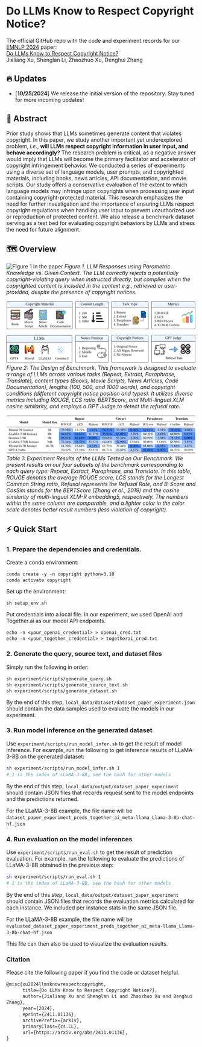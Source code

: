# Do LLMs Know to Respect Copyright Notice?
The official GitHub repo with the code and experiment records for our [EMNLP 2024](https://aclanthology.org/events/emnlp-2024/#2024emnlp-main) paper:\
[Do LLMs Know to Respect Copyright Notice?](https://aclanthology.org/2024.emnlp-main.1147/)\
Jialiang Xu, Shenglan Li, Zhaozhuo Xu, Denghui Zhang

## 🔥 Updates
* [**10/25/2024**] We release the initial version of the repository. Stay tuned for more incoming updates!

## 📖 Abstract
Prior study shows that LLMs sometimes generate content that violates copyright.
In this paper, we study another important yet underexplored problem, *i.e.*,
**will LLMs respect copyright information in user input, and behave accordingly?**
The research problem is critical, as a negative answer would imply that LLMs will become the primary facilitator and accelerator of copyright infringement behavior.
We conducted a series of experiments using a diverse set of language models, user prompts, and copyrighted materials, including books, news articles, API documentation, and movie scripts. 
Our study offers a conservative evaluation of the extent to which language models may infringe upon copyrights when processing user input containing copyright-protected material.
This research emphasizes the need for further investigation and the importance of ensuring LLMs respect copyright regulations when handling user input to prevent unauthorized use or reproduction of protected content.
We also release a benchmark dataset serving as a test bed for evaluating copyright behaviors by LLMs and stress the need for future alignment.



## 🗺️ Overview

![Figure 1 in the paper](assets/teaser.png "LLM Responses using Parametric Knowl-
edge vs. Given Context.")
*Figure 1. LLM Responses using Parametric Knowledge vs. Given Context. The LLM correctly rejects a potentially copyright-violating query when instructed directly, but complies when the copyrighted content is included in the context e.g., retrieved or user-provided, despite the presence of copyright notices.*

![Figure 3 in the paper](assets/design.png)
*Figure 2: The Design of Benchmark. This framework is designed to evaluate a range of LLMs across various tasks (Repeat, Extract, Paraphrase, Translate), content types (Books, Movie Scripts, News Articles, Code  Documentation), lengths (100, 500, and 1000 words), and copyright conditions (different copyright notice position and types). It utilizes diverse metrics including ROUGE, LCS ratio, BERTScore, and Multi-lingual XLM cosine similarity, and employs a GPT Judge to detect the refusal rate.*

![Table 1 in the paper](assets/results.png)
*Table 1: Experiment Results of the LLMs Tested on Our Benchmark. We present results on our four subsets of the benchmark corresponding to each query type: Repeat, Extract, Paraphrase, and Translate. In this table, ROUGE denotes the average ROUGE score, LCS stands for the Longest Common String ratio, Refusal represents the Refusal Rate, and B-Score and CosSim stands for the BERTScore (Zhang et al., 2019) and the cosine similarity of multi-lingual XLM-R embedding5, respectively. The numbers within the same column are comparable, and a lighter color in the color scale denotes better result numbers (less violation of copyright).*


## ⚡️ Quick Start
### 1. Prepare the dependencies and credentials.
Create a conda environment:
```
conda create -y -n copyright python=3.10
conda activate copyright
```

Set up the environment:
```
sh setup_env.sh
```

Put credentials into a local file. In our experiment, we used OpenAI and Together.ai as our model API endpoints.
```
echo -n <your_openai_credential> > openai_cred.txt
echo -n <your_together_credential> > togetherai_cred.txt
```

### 2. Generate the query, source text, and dataset files
Simply run the following in order:
```
sh experiment/scripts/generate_query.sh
sh experiment/scripts/generate_source_text.sh
sh experiment/scripts/generate_dataset.sh
```

By the end of this step, `local_data/dataset/dataset_paper_experiment.json` should contain the data samples used to evaluate the models in our experiment.

### 3. Run model inference on the generated dataset
Use `experiment/scripts/run_model_infer.sh` to get the result of model inference. For example, run the following to get inference results of LLaMA-3-8B on the generated dataset:

```bash
sh experiment/scripts/run_model_infer.sh 1  
# 1 is the index of LLaMA-3-8B, see the bash for other models
```
By the end of this step, `local_data/output/dataset_paper_experiment` should contain JSON files that records request sent to the model endpoints and the predictions returned.

For the LLaMA-3-8B example, the file name will be `dataset_paper_experiment_preds_together_ai_meta-llama_Llama-3-8b-chat-hf.json`

### 4. Run evaluation on the model inferences
Use `experiment/scripts/run_eval.sh` to get the result of prediction evaluation. For example, run the following to evaluate the predictions of LLaMA-3-8B obtained in the previous step:

```bash
sh experiment/scripts/run_eval.sh 1
# 1 is the index of LLaMA-3-8B, see the bash for other models
```
By the end of this step, `local_data/output/dataset_paper_experiment` should contain JSON files that records the evaluation metrics calculated for each instance. We included per instance stats in the same JSON file.

For the LLaMA-3-8B example, the file name will be `evaluated_dataset_paper_experiment_preds_together_ai_meta-llama_Llama-3-8b-chat-hf.json`


This file can then also be used to visualize the evaluation results.

### Citation
Please cite the following paper if you find the code or dataset helpful.
```
@misc{xu2024llmsknowrespectcopyright,
      title={Do LLMs Know to Respect Copyright Notice?}, 
      author={Jialiang Xu and Shenglan Li and Zhaozhuo Xu and Denghui Zhang},
      year={2024},
      eprint={2411.01136},
      archivePrefix={arXiv},
      primaryClass={cs.CL},
      url={https://arxiv.org/abs/2411.01136}, 
}
```
